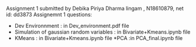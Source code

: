 Assignment 1
submitted by Debika Piriya Dharma lingam , N18610879, net id: dd3873
Assignemnt 1 questions:
* Dev Environnment : in Dev_environment.pdf file
* Simulation of gaussian random variables : in Bivariate+Kmeans.ipynb file
* KMeans : in Bivariate+Kmeans.ipynb file
*PCA :in PCA_final.ipynb file
